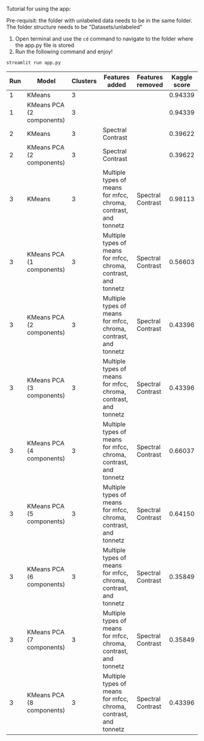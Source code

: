 Tutorial for using the app:

Pre-requisit: the folder with unlabeled data needs to be in the same folder. The folder structure needs to be "Datasets/unlabeled"

1. Open terminal and use the `cd` command to navigate to the folder where the app.py file is stored
2. Run the following command and enjoy! 
```terminal
streamlit run app.py
```





| Run | Model | Clusters | Features added | Features removed | Kaggle score | 
| - | - | - | - | - | - |
| 1 | KMeans | 3 | | | 0.94339 |
| 1 | KMeans PCA (2 components) | 3 | | | 0.94339 |
| 2 | KMeans | 3 | Spectral Contrast | | 0.39622 |
| 2 | KMeans PCA (2 components) | 3 | Spectral Contrast | | 0.39622 |
| 3 | KMeans | 3 | Multiple types of means for mfcc, chroma, contrast, and tonnetz | Spectral Contrast | 0.98113 |
| 3 | KMeans PCA (1 components) | 3 | Multiple types of means for mfcc, chroma, contrast, and tonnetz | Spectral Contrast | 0.56603 |
| 3 | KMeans PCA (2 components) | 3 | Multiple types of means for mfcc, chroma, contrast, and tonnetz | Spectral Contrast | 0.43396 |
| 3 | KMeans PCA (3 components) | 3 | Multiple types of means for mfcc, chroma, contrast, and tonnetz | Spectral Contrast | 0.43396 |
| 3 | KMeans PCA (4 components) | 3 | Multiple types of means for mfcc, chroma, contrast, and tonnetz | Spectral Contrast | 0.66037 |
| 3 | KMeans PCA (5 components) | 3 | Multiple types of means for mfcc, chroma, contrast, and tonnetz | Spectral Contrast | 0.64150 |
| 3 | KMeans PCA (6 components) | 3 | Multiple types of means for mfcc, chroma, contrast, and tonnetz | Spectral Contrast | 0.35849 |
| 3 | KMeans PCA (7 components) | 3 | Multiple types of means for mfcc, chroma, contrast, and tonnetz | Spectral Contrast | 0.35849 |
| 3 | KMeans PCA (8 components) | 3 | Multiple types of means for mfcc, chroma, contrast, and tonnetz | Spectral Contrast | 0.43396 |
